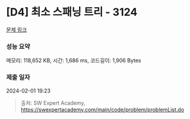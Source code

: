 # [D4] 최소 스패닝 트리 - 3124 

[문제 링크](https://swexpertacademy.com/main/code/problem/problemDetail.do?contestProbId=AV_mSnmKUckDFAWb) 

### 성능 요약

메모리: 118,652 KB, 시간: 1,686 ms, 코드길이: 1,906 Bytes

### 제출 일자

2024-02-01 19:23



> 출처: SW Expert Academy, https://swexpertacademy.com/main/code/problem/problemList.do